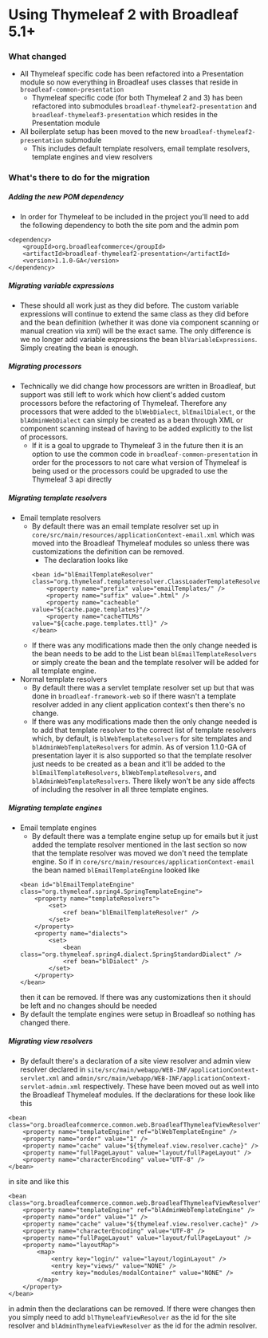 # Using Thymeleaf 2 with Broadleaf 5.1+

### What changed
- All Thymeleaf specific code has been refactored into a Presentation module so now everything in Broadleaf uses classes that reside in `broadleaf-common-presentation`
  - Thymeleaf specific code (for both Thymeleaf 2 and 3) has been refactored into submodules `broadleaf-thymeleaf2-presentation` and `broadleaf-thymeleaf3-presentation` which resides in the Presentation module
- All boilerplate setup has been moved to the new `broadleaf-thymeleaf2-presentation` submodule
  - This includes default template resolvers, email template resolvers, template engines and view resolvers

### What's there to do for the migration

##### Adding the new POM dependency
- In order for Thymeleaf to be included in the project you'll need to add the following dependency to both the site pom and the admin pom
```
<dependency>
    <groupId>org.broadleafcommerce</groupId>
    <artifactId>broadleaf-thymeleaf2-presentation</artifactId>
    <version>1.1.0-GA</version>
</dependency>
```

##### Migrating variable expressions
- These should all work just as they did before. The custom variable expressions will continue to extend the same class as they did before and the bean definition (whether it was done via component scanning or manual creation via xml) will be the exact same. The only difference is we no longer add variable expressions the bean `blVariableExpressions`. Simply creating the bean is enough.

##### Migrating processors
- Technically we did change how processors are written in Broadleaf, but support was still left to work which how client's added custom processors before the refactoring of Thymeleaf. Therefore any processors that were added to the `blWebDialect`, `blEmailDialect`, or the `blAdminWebDialect` can simply be created as a bean through XML or component scanning instead of having to be added explicitly to the list of processors.
  - If it is a goal to upgrade to Thymeleaf 3 in the future then it is an option to use the common code in `broadleaf-common-presentation` in order for the processors to not care what version of Thymeleaf is being used or the processors could be upgraded to use the Thymeleaf 3 api directly

##### Migrating template resolvers
- Email template resolvers
  - By default there was an email template resolver set up in `core/src/main/resources/applicationContext-email.xml` which was moved into the Broadleaf Thymeleaf modules so unless there was customizations the definition can be removed.
    - The declaration looks like
    ```
    <bean id="blEmailTemplateResolver" class="org.thymeleaf.templateresolver.ClassLoaderTemplateResolver">
        <property name="prefix" value="emailTemplates/" />
        <property name="suffix" value=".html" />
        <property name="cacheable" value="${cache.page.templates}"/>
        <property name="cacheTTLMs" value="${cache.page.templates.ttl}" />
    </bean>
    ```
  - If there was any modifications made then the only change needed is the bean needs to be add to the List bean `blEmailTemplateResolvers` or simply create the bean and the template resolver will be added for all template engine.
- Normal template resolvers
  - By default there was a servlet template resolver set up but that was done in `broadleaf-framework-web` so if there wasn't a template resolver added in any client application context's then there's no change.
  - If there was any modifications made then the only change needed is to add that template resolver to the correct list of template resolvers which, by default, is `blWebTemplateResolvers` for site templates and `blAdminWebTemplateResolvers` for admin. As of version 1.1.0-GA of presentation layer it is also supported so that the template resolver just needs to be created as a bean and it'll be added to the `blEmailTemplateResolvers`, `blWebTemplateResolvers`, and `blAdminWebTemplateResolvers`. There likely won't be any side affects of including the resolver in all three template engines.

##### Migrating template engines
- Email template engines
  - By default there was a template engine setup up for emails but it just added the template resolver mentioned in the last section so now that the template resolver was moved we don't need the template engine. So if in `core/src/main/resources/applicationContext-email` the bean named `blEmailTemplateEngine` looked like
  ```
  <bean id="blEmailTemplateEngine" class="org.thymeleaf.spring4.SpringTemplateEngine">
      <property name="templateResolvers">
          <set>
              <ref bean="blEmailTemplateResolver" />
          </set>
      </property>
      <property name="dialects">
          <set>
              <bean class="org.thymeleaf.spring4.dialect.SpringStandardDialect" />
              <ref bean="blDialect" />
          </set>
      </property>
  </bean>
  ```
  then it can be removed. If there was any customizations then it should be left and no changes should be needed
- By default the template engines were setup in Broadleaf so nothing has changed there.

##### Migrating view resolvers
- By default there's a declaration of a site view resolver and admin view resolver declared in `site/src/main/webapp/WEB-INF/applicationContext-servlet.xml` and `admin/src/main/webapp/WEB-INF/applicationContext-servlet-admin.xml` respectively. These have been moved out as well into the Broadleaf Thymeleaf modules. If the declarations for these look like this
```
<bean class="org.broadleafcommerce.common.web.BroadleafThymeleafViewResolver">
    <property name="templateEngine" ref="blWebTemplateEngine" />
    <property name="order" value="1" />
    <property name="cache" value="${thymeleaf.view.resolver.cache}" />
    <property name="fullPageLayout" value="layout/fullPageLayout" />
    <property name="characterEncoding" value="UTF-8" />
</bean>
```
in site and like this
```
<bean class="org.broadleafcommerce.common.web.BroadleafThymeleafViewResolver">
    <property name="templateEngine" ref="blAdminWebTemplateEngine" />
    <property name="order" value="1" />
    <property name="cache" value="${thymeleaf.view.resolver.cache}" />
    <property name="characterEncoding" value="UTF-8" />
    <property name="fullPageLayout" value="layout/fullPageLayout" />
    <property name="layoutMap">
        <map>
            <entry key="login/" value="layout/loginLayout" />
            <entry key="views/" value="NONE" />
            <entry key="modules/modalContainer" value="NONE" />
        </map>
    </property>
</bean>
```
in admin then the declarations can be removed. If there were changes then you simply need to add `blThymeleafViewResolver` as the id for the site resolver and `blAdminThymeleafViewResolver` as the id for the admin resolver.
